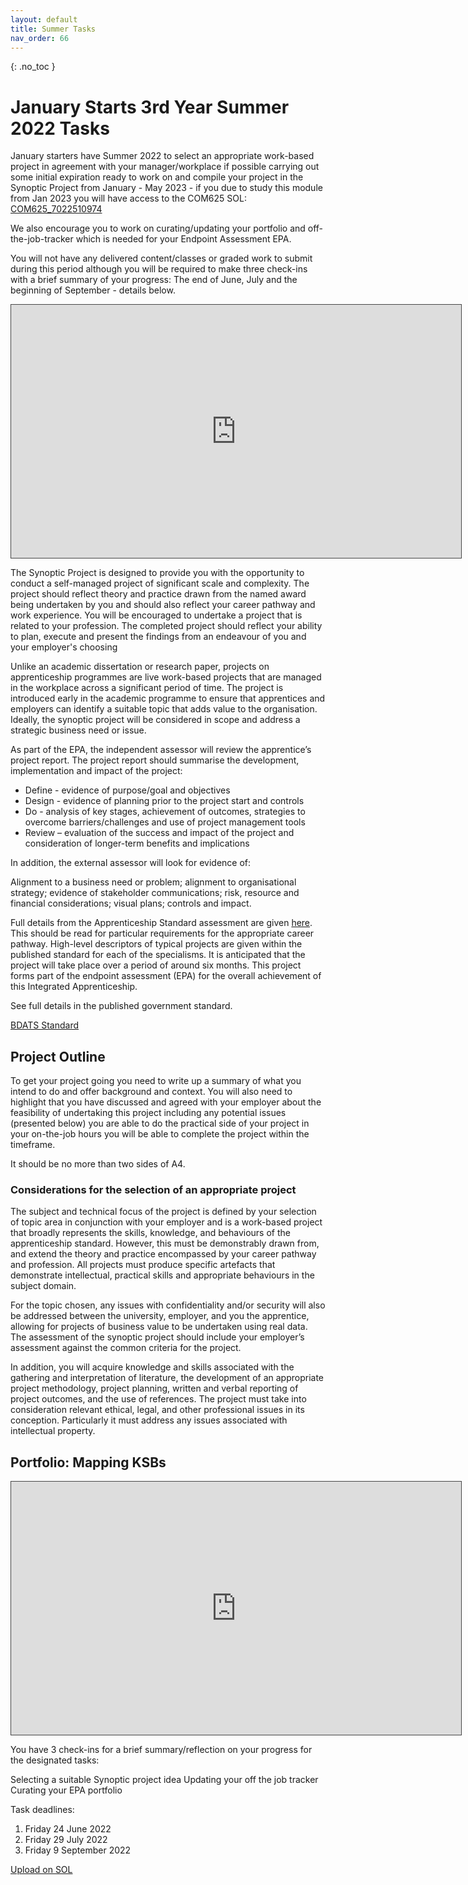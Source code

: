 ```yaml
---
layout: default
title: Summer Tasks
nav_order: 66
---
```


{: .no_toc }

# January Starts 3rd Year Summer 2022 Tasks

January starters have Summer 2022 to select an appropriate work-based project in agreement with your manager/workplace if possible carrying out some initial expiration ready to work on and compile your project in the Synoptic Project from January - May 2023 - if you due to study this module from Jan 2023 you will have access to the COM625 SOL: [COM625_7022510974](https://learn.solent.ac.uk/course/view.php?id=48508)

We also encourage you to work on curating/updating your portfolio and off-the-job-tracker which is needed for your Endpoint Assessment EPA.

You will not have any delivered content/classes or graded work to submit during this period although you will be required to make three check-ins with a brief summary of your progress: The end of June, July and the beginning of September - details below.

<iframe src="https://solent.cloud.panopto.eu/Panopto/Pages/Embed.aspx?id=c19c0a07-53b9-43cc-a424-ae84012400d1&autoplay=false&offerviewer=true&showtitle=true&showbrand=true&captions=true&interactivity=all" height="405" width="720" style="border: 1px solid #464646;" allowfullscreen allow="autoplay"></iframe>

The Synoptic Project is designed to provide you with the opportunity to conduct a self-managed project of significant scale and complexity. The project should reflect theory and practice drawn from the named award being undertaken by you and should also reflect your career pathway and work experience. You will be encouraged to undertake a project that is related to your profession. The completed project should reflect your ability to plan, execute and present the findings from an endeavour of you and your employer's choosing

Unlike an academic dissertation or research paper, projects on apprenticeship programmes are live work-based projects that are managed in the workplace across a significant period of time. The project is introduced early in the academic programme to ensure that apprentices and employers can identify a suitable topic that adds value to the organisation. Ideally, the synoptic project will be considered in scope and address a strategic business need or issue.

As part of the EPA, the independent assessor will review the apprentice’s project report. The project report should summarise the development, implementation and impact of the project:

* Define - evidence of purpose/goal and objectives
* Design - evidence of planning prior to the project start and controls
* Do - analysis of key stages, achievement of outcomes, strategies to overcome barriers/challenges and use of project management tools
* Review – evaluation of the success and impact of the project and consideration of longer-term benefits and implications

In addition, the external assessor will look for evidence of:

Alignment to a business need or problem; alignment to organisational strategy; evidence of stakeholder communications; risk, resource and financial considerations; visual plans; controls and impact.

Full details from the Apprenticeship Standard assessment are given [here](https://www.instituteforapprenticeships.org/media/1073/digital_and_technology_solutions_professional.pdf). This should be read for particular requirements for the appropriate career pathway. High-level descriptors of typical projects are given within the published standard for each of the specialisms. It is anticipated that the project will take place over a period of around six months. This project forms part of the endpoint assessment (EPA) for the overall achievement of this Integrated Apprenticeship.

See full details in the published government standard.

[BDATS Standard](https://www.instituteforapprenticeships.org/apprenticeship-standards/digital-and-technology-solutions-professional-integrated-degree/)


## Project Outline

To get your project going you need to write up a summary of what you intend to do and offer background and context. You will also need to highlight that you have discussed and agreed with your employer about the feasibility of undertaking this project including any potential issues (presented below) you are able to do the practical side of your project in your on-the-job hours you will be able to complete the project within the timeframe.

It should be no more than two sides of A4.

### Considerations for the selection of an appropriate project

The subject and technical focus of the project is defined by your selection of topic area in conjunction with your employer and is a work-based project that broadly represents the skills, knowledge, and behaviours of the apprenticeship standard. However, this must be demonstrably drawn from, and extend the theory and practice encompassed by your career pathway and profession.  All projects must produce specific artefacts that demonstrate intellectual, practical skills and appropriate behaviours in the subject domain.

For the topic chosen, any issues with confidentiality and/or security will also be addressed between the university, employer, and you the apprentice, allowing for projects of business value to be undertaken using real data. The assessment of the synoptic project should include your employer’s assessment against the common criteria for the project.

In addition, you will acquire knowledge and skills associated with the gathering and interpretation of literature, the development of an appropriate project methodology, project planning, written and verbal reporting of project outcomes, and the use of references. The project must take into consideration relevant ethical, legal, and other professional issues in its conception. Particularly it must address any issues associated with intellectual property.

## Portfolio: Mapping KSBs

<iframe src="https://solent.cloud.panopto.eu/Panopto/Pages/Embed.aspx?id=5aec8018-58b8-49c7-868c-aeb700ccb796&autoplay=false&offerviewer=true&showtitle=true&showbrand=true&captions=true&interactivity=all" height="405" width="720" style="border: 1px solid #464646;" allowfullscreen allow="autoplay"></iframe>

You have 3 check-ins for a brief summary/reflection on your progress for the designated tasks:

Selecting a suitable Synoptic project idea
Updating your off the job tracker
Curating your EPA portfolio

Task deadlines:

1. Friday 24 June 2022
1. Friday 29 July 2022
1. Friday 9 September 2022

[Upload on SOL](https://learn.solent.ac.uk/course/view.php?id=42080&section=22)


